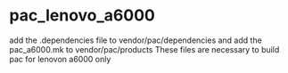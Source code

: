 # pac_lenovo_a6000

add the .dependencies file to vendor/pac/dependencies and add the pac_a6000.mk to vendor/pac/products
These files are necessary to build pac for lenovon a6000 only
